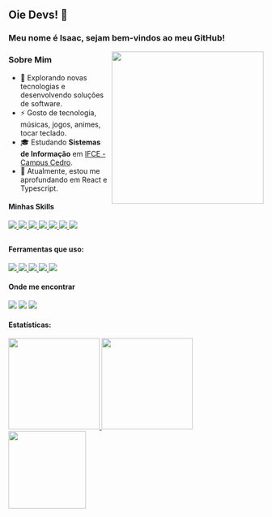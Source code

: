 ## Oie Devs! 👋
### Meu nome é Isaac, sejam bem-vindos ao meu GitHub!

<img align="right" width="300" src="https://i2.wp.com/allhtaccess.info/wp-content/uploads/2018/03/programming.gif?fit=1281%2C716&ssl=1" />

### Sobre Mim
  - 🤔 Explorando novas tecnologias e desenvolvendo soluções de software.
  - ⚡ Gosto de tecnologia, músicas, jogos, animes, tocar teclado. 
  - 🎓 Estudando **Sistemas de Informação** em <a href="https://ifce.edu.br/cedro">IFCE - Campus Cedro</a>.
  - 🌱 Atualmente, estou me aprofundando em React e Typescript.

#### Minhas Skills
<div>
<a href="https://developer.mozilla.org/pt-BR/docs/Web/HTML" title="HTML" Alt="Logo do HTML">
  <img src="https://skillicons.dev/icons?i=html"/>
</a>
<a href="https://developer.mozilla.org/pt-BR/docs/Web/CSS" title="CSS" Alt="Logo do CSS">
  <img src="https://skillicons.dev/icons?i=css"/>
</a>
<a href="https://developer.mozilla.org/pt-BR/docs/Web/JavaScript" title="Javascript" Alt="Logo do Javascript">
  <img src="https://skillicons.dev/icons?i=js"/>
</a>
<a href="https://www.typescriptlang.org/pt/" title="Typescript" Alt="Logo do Typescript">
  <img src="https://skillicons.dev/icons?i=ts"/>
</a>
<a href="https://pt-br.react.dev" title="React" Alt="Logo do React">
  <img src="https://skillicons.dev/icons?i=react"/>
</a>
<a href="https://angular.io/" title="Angular" Alt="Logo do Angular">
  <img src="https://skillicons.dev/icons?i=angular"/>
</a>
<a href="https://www.java.com/pt-BR/" title="Java" Alt="Logo do Java">
  <img src="https://skillicons.dev/icons?i=java"/>
</a>
</div>

##

#### Ferramentas que uso:
<div>
<a href="https://code.visualstudio.com" title="Visual Studio Code" Alt="Logo do Visual Studio">
  <img src="https://skillicons.dev/icons?i=vscode"/>
</a>
<a href="https://github.com/pt" title="GitHub" Alt="Logo do GitHub">
  <img src="https://skillicons.dev/icons?i=github"/>
</a>
<a href="https://git-scm.com" title="Git" Alt="Logo do Git">
  <img src="https://skillicons.dev/icons?i=git"/>
</a>
<a href="https://vercel.com" title="Vercel" Alt="Logo do Vercel">
  <img src="https://skillicons.dev/icons?i=vercel"/>
</a>
<a href="https://www.figma.com" title="Figma" Alt="Logo do Figma">
  <img src="https://skillicons.dev/icons?i=figma"/>
</a>
</div>

#### Onde me encontrar

<div>
  <a href="https://www.linkedin.com/in/isaac-f-481106118/" target="_blank"><img src="https://img.shields.io/badge/-LinkedIn-%230077B5?style=for-the-badge&logo=linkedin&logoColor=white" target="_blank"></a>       
  <a href ="mailto:isaacfreires@gmail.com" target="_blank"><img src="https://img.shields.io/badge/GMAIL-FFFFFF?style=for-the-badge&logo=gmail&logoColor=red"></a>
  <a href="https://www.instagram.com/isaacfreires/" target="_blank"><img src="https://img.shields.io/badge/Instagram-E4405F?style=for-the-badge&logo=instagram&logoColor=white"></a>
</div>

#### Estatísticas:
<div>
<a href="https://github.com/IsaacF-code">
<img loading="lazy" height="180em" src="https://github-readme-stats.vercel.app/api/top-langs/?username=IsaacF-code&layout=compact&langs_count=7&theme=radical"/>
<img loading="lazy" height="180em" src="https://github-readme-stats.vercel.app/api/?username=IsaacF-code&show_icons=true&include_all_commits=true&theme=radical"/>
<img loading="lazy" height="153em" src="http://github-readme-streak-stats.herokuapp.com/?user=IsaacF-code&amp;theme=radical">
</a>
</div>
<!--
**IsaacF-code/IsaacF-code** is a ✨ _special_ ✨ repository because its `README.md` (this file) appears on your GitHub profile.

Here are some ideas to get you started:

- 🔭 I’m currently working on ...
- 🌱 I’m currently learning ...
- 👯 I’m looking to collaborate on ...
- 🤔 I’m looking for help with ...
- 💬 Ask me about ...
- 📫 How to reach me: ...
- 😄 Pronouns: ...
- ⚡ Fun fact: ...
-->
